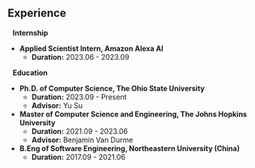 ## Experience

<h4 style="margin:0 10px 0;">Internship</h4>

- **Applied Scientist Intern, Amazon Alexa AI**
  - **Duration:** 2023.06 - 2023.09


<h4 style="margin:0 10px 0;">Education</h4>

- **Ph.D. of Computer Science, The Ohio State University**
  - **Duration:** 2023.09 - Present
  - **Advisor:** Yu Su
- **Master of Computer Science and Engineering, The Johns Hopkins University**
  - **Duration:** 2021.09 - 2023.06
  - **Advisor:** Benjamin Van Durme
- **B.Eng of Software Engineering, Northeastern University (China)**
  - **Duration:** 2017.09 - 2021.06

